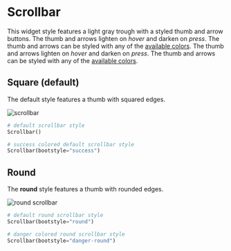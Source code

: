 # Scrollbar

This widget style features a light gray trough with a styled thumb and arrow buttons. The thumb and arrows lighten on _hover_ and darken on _press_. The thumb and arrows can be styled with any of the [available colors](index.md#colors). The thumb and arrows lighten on _hover_ and darken on _press_. The thumb and arrows can be styled with any of the [available colors](index.md#colors).

## Square (default)

The default style features a thumb with squared edges.

![scrollbar](../assets/widget-styles/square-scrollbars.png)

```python
# default scrollbar style
Scrollbar()

# success colored default scrollbar style
Scrollbar(bootstyle="success")
```

## Round

The **round** style features a thumb with rounded edges.

![round scrollbar](../assets/widget-styles/round-scrollbars.png)

```python
# default round scrollbar style
Scrollbar(bootstyle="round")

# danger colored round scrollbar style
Scrollbar(bootstyle="danger-round")
```
